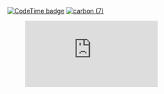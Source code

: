 [![CodeTime badge](https://img.shields.io/endpoint?style=plastic&url=https%3A%2F%2Fapi.codetime.dev%2Fshield%3Fid%3D23851%26project%3D%26in%3D0)](https://codetime.dev)
[![carbon (7)](https://github.com/swadhingithub/swadhingithub/assets/144092840/705e483c-7f29-4d8c-9cc7-2c8784dea7a1)](https://github.com/swadhinbiswas)

<figure><embed src="https://wakatime.com/share/@theprofessor/3cb59309-b7f7-40f3-91c9-03d2cc97f5eb.svg"></embed></figure>
